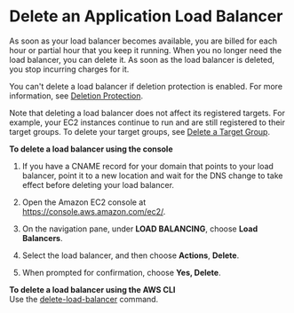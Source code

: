 # Delete an Application Load Balancer<a name="load-balancer-delete"></a>

As soon as your load balancer becomes available, you are billed for each hour or partial hour that you keep it running\. When you no longer need the load balancer, you can delete it\. As soon as the load balancer is deleted, you stop incurring charges for it\.

You can't delete a load balancer if deletion protection is enabled\. For more information, see [Deletion Protection](application-load-balancers.md#deletion-protection)\.

Note that deleting a load balancer does not affect its registered targets\. For example, your EC2 instances continue to run and are still registered to their target groups\. To delete your target groups, see [Delete a Target Group](delete-target-group.md)\.

**To delete a load balancer using the console**

1. If you have a CNAME record for your domain that points to your load balancer, point it to a new location and wait for the DNS change to take effect before deleting your load balancer\.

1. Open the Amazon EC2 console at [https://console\.aws\.amazon\.com/ec2/](https://console.aws.amazon.com/ec2/)\.

1. On the navigation pane, under **LOAD BALANCING**, choose **Load Balancers**\.

1. Select the load balancer, and then choose **Actions**, **Delete**\.

1. When prompted for confirmation, choose **Yes, Delete**\.

**To delete a load balancer using the AWS CLI**  
Use the [delete\-load\-balancer](https://docs.aws.amazon.com/cli/latest/reference/elbv2/delete-load-balancer.html) command\.